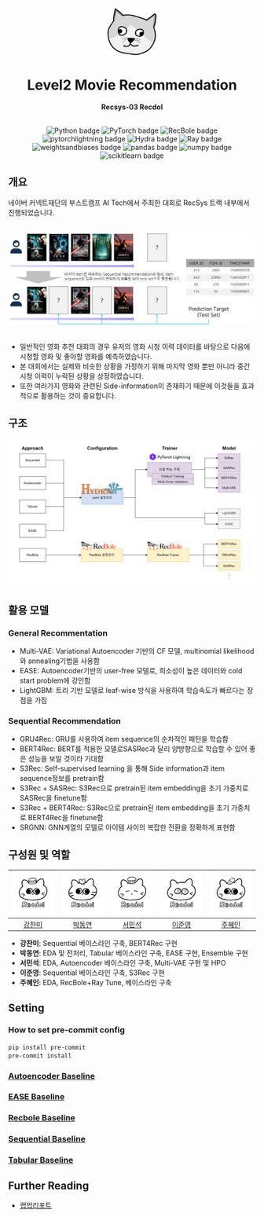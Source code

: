 <div align="center">
  <br>
  <img width="100" src="./docs/imgs/logo.png">
  <h1>Level2 Movie Recommendation</h1>
  <strong>Recsys-03 Recdol</strong>
  <br>
</div>
<br>
<p align="center">
  <img src="https://img.shields.io/badge/Python-3776AB?style=flat-square&logo=Python&logoColor=white" alt="Python badge">
  <img src="https://img.shields.io/badge/PyTorch-EE4C2C?style=flat-square&logo=PyTorch&logoColor=white" alt="PyTorch badge">
  <img src="https://img.shields.io/badge/RecBole-F54E2D?style=flat-square&logo=RecBole&logoColor=white" alt="RecBole badge">
  <img src="https://img.shields.io/badge/lightning-792EE5?style=flat-square&logo=pytorchlightning&logoColor=white" alt="pytorchlightning badge">
  <img src="https://img.shields.io/badge/Hydra-54c7ec?style=flat-square&logoColor=white" alt="Hydra badge">
  <img src="https://img.shields.io/badge/Ray-028CF0?style=flat-square&logo=Ray&logoColor=white" alt="Ray badge">
  <img src="https://img.shields.io/badge/wandb-FFBE00?style=flat-square&logo=weightsandbiases&logoColor=white" alt="weightsandbiases badge">
  <img src="https://img.shields.io/badge/pandas-150458?style=flat-square&logo=pandas&logoColor=white" alt="pandas badge">
  <img src="https://img.shields.io/badge/numpy-013243?style=flat-square&logo=numpy&logoColor=white" alt="numpy badge">
  <img src="https://img.shields.io/badge/scikit learn-F7931E?style=flat-square&logo=scikitlearn&logoColor=white" alt="scikitlearn badge">
</p>

## 개요
네이버 커넥트재단의 부스트캠프 AI Tech에서 주최한 대회로 RecSys 트랙 내부에서 진행되었습니다.
<div align="center">
  <br>
  <img width="900" src="./docs/imgs/competition.png">
  <br>
  <br>
</div>

-	일반적인 영화 추천 대회의 경우 유저의 영화 시청 이력 데이터를 바탕으로 다음에 시청할 영화 및 좋아할 영화를 예측하였습니다.
-	본 대회에서는 실제와 비슷한 상황을 가정하기 위해 마지막 영화 뿐만 아니라 중간 시청 이력이 누락된 상황을 상정하였습니다.
-	또한 여러가지 영화와 관련된 Side-information이 존재하기 때문에 이것들을 효과적으로 활용하는 것이 중요합니다.

## 구조
![프로젝트 구조도](./docs/imgs/structure.png)

## 활용 모델
### General Recommentation
- Multi-VAE: Variational Autoencoder 기반의 CF 모델, multinomial likelihood와 annealing기법을 사용함
- EASE: Autoencoder기반의 user-free 모델로, 희소성이 높은 데이터와 cold start problem에 강인함
- LightGBM: 트리 기반 모델로 leaf-wise 방식을 사용하여 학습속도가 빠르다는 장점을 가짐

### Sequential Recommendation
- GRU4Rec: GRU를 사용하여 item sequence의 순차적인 패턴을 학습함
- BERT4Rec: BERT를 적용한 모델로SASRec과 달리 양방향으로 학습할 수 있어 좋은 성능을 보일 것이라 기대함
- S3Rec: Self-supervised learning 을 통해 Side information과 item sequence정보를 pretrain함
- S3Rec + SASRec: S3Rec으로 pretrain된 item embedding을 초기 가중치로 SASRec을 finetune함
- S3Rec + BERT4Rec: S3Rec으로 pretrain된 item embedding을 초기 가중치로 BERT4Rec을 finetune함
- SRGNN: GNN계열의 모델로 아이템 사이의 복잡한 전환을 정확하게 표현함

## 구성원 및 역할
| ![kCMI113](./docs/imgs/img_kCMI113.png) | ![DyeonPark](./docs/imgs/img_DyeonPark.png) | ![alstjrdlzz](./docs/imgs/img_alstjrdlzz.png) | ![2jun0](./docs/imgs/img_2jun0.png) | ![juhyein](./docs/imgs/img_juhyein.png) |
| :---: | :---: | :---: | :---: | :---: |
| [강찬미](https://github.com/kCMI113) | [박동연](https://github.com/DyeonPark) | [서민석](https://github.com/alstjrdlzz) | [이준영](https://github.com/2jun0) | [주혜인](https://github.com/juhyein) |
- **강찬미**: Sequential 베이스라인 구축, BERT4Rec 구현
- **박동연**: EDA 및 전처리, Tabular 베이스라인 구축, EASE 구현, Ensemble 구현
- **서민석**: EDA, Autoencoder 베이스라인 구축, Multi-VAE 구현 및 HPO
- **이준영**: Sequential 베이스라인 구축, S3Rec 구현
- **주혜인**: EDA, RecBole+Ray Tune, 베이스라인 구축

## Setting
### How to set pre-commit config

```bash
pip install pre-commit
pre-commit install
```
### [Autoencoder Baseline](./autoencoder/README.md)

### [EASE Baseline](./EASE/README.md)

### [Recbole Baseline](./recbole/README.md)

### [Sequential Baseline](./sequential/README.md)

### [Tabular Baseline](./tabular/README.md)

## Further Reading
- [랩업리포트](./docs/MovieRec_Team3_WrapUp_Report.pdf)